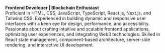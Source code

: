 **Frontend Developer | Blockchain Enthusiast**  
Proficient in HTML, CSS, JavaScript, TypeScript, React.js, Next.js, and Tailwind CSS. Experienced in building dynamic and responsive user interfaces with a keen eye for design, performance, and accessibility. Passionate about crafting intuitive and scalable frontend applications, optimizing user experiences, and integrating Web3 technologies. Skilled in React state management, component-based architecture, server-side rendering, and interactive UI development.

